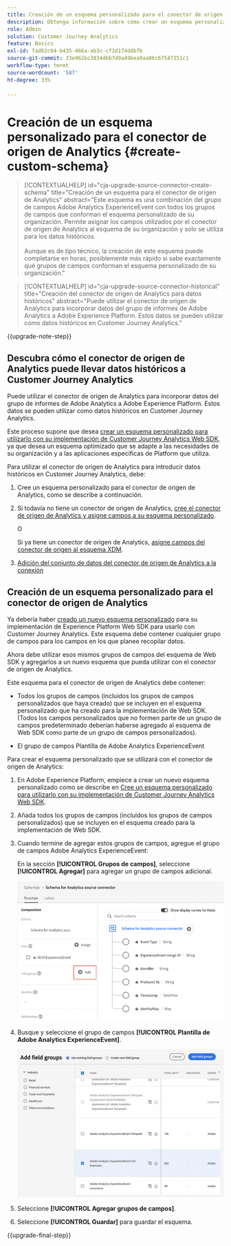 ```yaml
---
title: Creación de un esquema personalizado para el conector de origen de Analytics
description: Obtenga información sobre cómo crear un esquema personalizado para el conector de origen de Analytics
role: Admin
solution: Customer Journey Analytics
feature: Basics
exl-id: fad62c04-b435-466a-ab3c-cf2d174ddbfb
source-git-commit: 33e962bc3834d6b7d0a49bea9aa06c67547351c1
workflow-type: tm+mt
source-wordcount: '587'
ht-degree: 33%

---
```


# Creación de un esquema personalizado para el conector de origen de Analytics {#create-custom-schema}

<!-- markdownlint-disable MD034 -->

>[!CONTEXTUALHELP]
>id="cja-upgrade-source-connector-create-schema"
>title="Creación de un esquema para el conector de origen de Analytics"
>abstract="Este esquema es una combinación del grupo de campos Adobe Analytics ExperienceEvent con todos los grupos de campos que conforman el esquema personalizado de su organización. Permite asignar los campos utilizados por el conector de origen de Analytics al esquema de su organización y solo se utiliza para los datos históricos.<br><br>Aunque es de tipo técnico, la creación de este esquema puede completarse en horas, posiblemente más rápido si sabe exactamente qué grupos de campos conforman el esquema personalizado de su organización."

<!-- markdownlint-enable MD034 -->

<!-- markdownlint-disable MD034 -->

>[!CONTEXTUALHELP]
>id="cja-upgrade-source-connector-historical"
>title="Creación del conector de origen de Analytics para datos históricos"
>abstract="Puede utilizar el conector de origen de Analytics para incorporar datos del grupo de informes de Adobe Analytics a Adobe Experience Platform. Estos datos se pueden utilizar como datos históricos en Customer Journey Analytics."

<!-- markdownlint-enable MD034 -->

{{upgrade-note-step}}

## Descubra cómo el conector de origen de Analytics puede llevar datos históricos a Customer Journey Analytics

Puede utilizar el conector de origen de Analytics para incorporar datos del grupo de informes de Adobe Analytics a Adobe Experience Platform. Estos datos se pueden utilizar como datos históricos en Customer Journey Analytics.

Este proceso supone que desea [crear un esquema personalizado para utilizarlo con su implementación de Customer Journey Analytics Web SDK](/help/getting-started/cja-upgrade/cja-upgrade-schema-create.md), ya que desea un esquema optimizado que se adapte a las necesidades de su organización y a las aplicaciones específicas de Platform que utiliza.

Para utilizar el conector de origen de Analytics para introducir datos históricos en Customer Journey Analytics, debe:

1. Cree un esquema personalizado para el conector de origen de Analytics, como se describe a continuación.

1. Si todavía no tiene un conector de origen de Analytics, [cree el conector de origen de Analytics y asigne campos a su esquema personalizado](/help/getting-started/cja-upgrade/cja-upgrade-source-connector.md).

   O

   Si ya tiene un conector de origen de Analytics, [asigne campos del conector de origen al esquema XDM](/help/getting-started/cja-upgrade/cja-upgrade-from-source-connector.md).

1. [Adición del conjunto de datos del conector de origen de Analytics a la conexión](/help/getting-started/cja-upgrade/cja-upgrade-source-connector-dataset.md)

## Creación de un esquema personalizado para el conector de origen de Analytics

Ya debería haber [creado un nuevo esquema personalizado](/help/getting-started/cja-upgrade/cja-upgrade-schema-create.md) para su implementación de Experience Platform Web SDK para usarlo con Customer Journey Analytics. Este esquema debe contener cualquier grupo de campos para los campos en los que planee recopilar datos.

Ahora debe utilizar esos mismos grupos de campos del esquema de Web SDK y agregarlos a un nuevo esquema que pueda utilizar con el conector de origen de Analytics.

Este esquema para el conector de origen de Analytics debe contener:

* Todos los grupos de campos (incluidos los grupos de campos personalizados que haya creado) que se incluyen en el esquema personalizado que ha creado para la implementación de Web SDK. (Todos los campos personalizados que no formen parte de un grupo de campos predeterminado deberían haberse agregado al esquema de Web SDK como parte de un grupo de campos personalizados).

* El grupo de campos Plantilla de Adobe Analytics ExperienceEvent

Para crear el esquema personalizado que se utilizará con el conector de origen de Analytics:

1. En Adobe Experience Platform, empiece a crear un nuevo esquema personalizado como se describe en [Cree un esquema personalizado para utilizarlo con su implementación de Customer Journey Analytics Web SDK](/help/getting-started/cja-upgrade/cja-upgrade-schema-create.md).

1. Añada todos los grupos de campos (incluidos los grupos de campos personalizados) que se incluyen en el esquema creado para la implementación de Web SDK.

1. Cuando termine de agregar estos grupos de campos, agregue el grupo de campos Adobe Analytics ExperienceEvent:

   En la sección **[!UICONTROL Grupos de campos]**, seleccione **[!UICONTROL Agregar]** para agregar un grupo de campos adicional.

   ![Agregar grupo de campos al esquema](assets/schema-add-field-group.png)

1. Busque y seleccione el grupo de campos **[!UICONTROL Plantilla de Adobe Analytics ExperienceEvent]**.

   ![Agregar el grupo de campos Adobe Analytics ExperienceEvent](assets/schema-experienceevent.png)

1. Seleccione **[!UICONTROL Agregar grupos de campos]**.

1. Seleccione **[!UICONTROL Guardar]** para guardar el esquema.

{{upgrade-final-step}}
